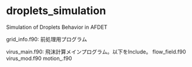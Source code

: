 # droplets_simulation
Simulation of Droplets Behavior in AFDET

grid_info.f90:
  前処理用プログラム
  
virus_main.f90:
  飛沫計算メインプログラム。以下をInclude。
  flow_field.f90
  virus_mod.f90
  motion_.f90
